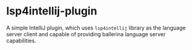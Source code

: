 # lsp4intellij-plugin
A simple IntelliJ plugin, which uses `lsp4intellij` library as the language server client and capable of providing ballerina language server capabilities.

